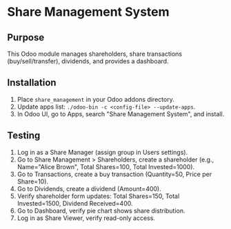 # Share Management System

## Purpose
This Odoo module manages shareholders, share transactions (buy/sell/transfer), dividends, and provides a dashboard.

## Installation
1. Place `share_management` in your Odoo addons directory.
2. Update apps list: `./odoo-bin -c <config-file> --update-apps`.
3. In Odoo UI, go to Apps, search "Share Management System", and install.

## Testing
1. Log in as a Share Manager (assign group in Users settings).
2. Go to Share Management > Shareholders, create a shareholder (e.g., Name="Alice Brown", Total Shares=100, Total Invested=1000).
3. Go to Transactions, create a buy transaction (Quantity=50, Price per Share=10).
4. Go to Dividends, create a dividend (Amount=400).
5. Verify shareholder form updates: Total Shares=150, Total Invested=1500, Dividend Received=400.
6. Go to Dashboard, verify pie chart shows share distribution.
7. Log in as Share Viewer, verify read-only access.